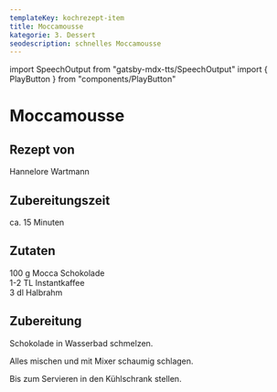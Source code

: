 ```yaml
---
templateKey: kochrezept-item
title: Moccamousse
kategorie: 3. Dessert
seodescription: schnelles Moccamousse
---
```

import SpeechOutput from "gatsby-mdx-tts/SpeechOutput"
import { PlayButton } from "components/PlayButton"

<SpeechOutput id="kochrezept-hannelore-wartmann-moccamousse" customPlayButton={PlayButton}>

# Moccamousse

## Rezept von

Hannelore Wartmann

## Zubereitungszeit

ca. 15 Minuten

## Zutaten
100 g Mocca Schokolade  
1-2 TL Instantkaffee  
3 dl Halbrahm

## Zubereitung

Schokolade in Wasserbad schmelzen.

Alles mischen und mit Mixer schaumig schlagen.

Bis zum Servieren in den Kühlschrank stellen.


</SpeechOutput>